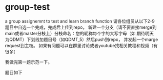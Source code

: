 # group-test
a group assignemnt to test and learn branch function
请各位组员从以下2-9题目中自选一个完成，完成后上传到repo， 新建一个分支（请不要直接merge到main或者master分枝上）分枝命名：您的昵称每个字的大写字母（如 期待明天 为QDMT）下划线加题目号（如QDMT_5）然后push到repo， 并发起一个marge request到主枝。 如果有问题可以在群里讨论或者youtube找相关教程和视频（有很多）

我做完第一题示范一下。

题目如下
